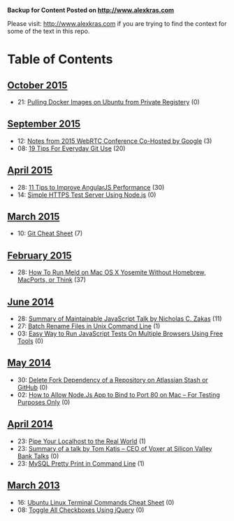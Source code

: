 
**Backup for Content Posted on http://www.alexkras.com**

Please visit: http://www.alexkras.com if you are trying to find the context for some of the text in this repo.

# Table of Contents

## [October 2015](http://www.alexkras.com/2015/10/)

  * 21: [Pulling Docker Images on Ubuntu from Private Registery](http://www.alexkras.com/pulling-docker-images-on-ubuntu-from-private-registery/) (0)

## [September 2015](http://www.alexkras.com/2015/09/)

  * 12: [Notes from 2015 WebRTC Conference Co-Hosted by Google](http://www.alexkras.com/notes-from-2015-webrtc-show-organized-by-krankygeek-and-hosted-by-google/) (3)
  * 08: [19 Tips For Everyday Git Use](http://www.alexkras.com/19-git-tips-for-everyday-use/) (20)

## [April 2015](http://www.alexkras.com/2015/04/)

  * 28: [11 Tips to Improve AngularJS Performance](http://www.alexkras.com/11-tips-to-improve-angularjs-performance/) (30)
  * 14: [Simple HTTPS Test Server Using Node.js](http://www.alexkras.com/simple-https-test-server-using-node-js/) (0)

## [March 2015](http://www.alexkras.com/2015/03/)

  * 10: [Git Cheat Sheet](http://www.alexkras.com/getting-started-with-git/) (7)

## [February 2015](http://www.alexkras.com/2015/02/)

  * 28: [How To Run Meld on Mac OS X Yosemite Without Homebrew, MacPorts, or Think](http://www.alexkras.com/how-to-run-meld-on-mac-os-x-yosemite-without-homebrew-macports-or-think/) (37)

## [June 2014](http://www.alexkras.com/2014/06/)

  * 28: [Summary of Maintainable JavaScript Talk by Nicholas C. Zakas](http://www.alexkras.com/summary-of-maintainable-javascript/) (11)
  * 27: [Batch Rename Files in Unix Command Line](http://www.alexkras.com/batch-rename-files-in-unix-command-line/) (1)
  * 03: [Easy Way to Run JavaScript Tests On Multiple Browsers Using Free Tools](http://www.alexkras.com/easy-way-to-run-javascript-tests-on-multiple-browsers-using-free-tools/) (0)

## [May 2014](http://www.alexkras.com/2014/05/)

  * 30: [Delete Fork Dependency of a Repository on Atlassian Stash or GitHub](http://www.alexkras.com/delete-fork-dependency-of-a-repository-on-atlassian-stash-or-github/) (0)
  * 02: [How to Allow Node.Js App to Bind to Port 80 on Mac – For Testing Purposes Only](http://www.alexkras.com/how-to-allow-node-js-app-to-bind-to-port-80-on-mac-for-testing-purposes-only/) (0)

## [April 2014](http://www.alexkras.com/2014/04/)

  * 23: [Pipe Your Localhost to the Real World](http://www.alexkras.com/pipe-your-localhost-to-the-real-world/) (1)
  * 23: [Summary of a talk by Tom Katis – CEO of Voxer at Silicon Valley Bank Talks](http://www.alexkras.com/summary-of-a-talk-by-tom-katis-ceo-of-voxer-at-silicon-valley-bank-talks/) (0)
  * 23: [MySQL Pretty Print in Command Line](http://www.alexkras.com/my-sql-pretty-print-in-command-line/) (1)

## [March 2013](http://www.alexkras.com/2013/03/)

  * 16: [Ubuntu Linux Terminal Commands Cheat Sheet](http://www.alexkras.com/ubuntu-linux-terminal-commands-cheat-sheet/) (0)
  * 08: [Toggle All Checkboxes Using jQuery](http://www.alexkras.com/toggle-all-checkboxes-using-jquery/) (0)

